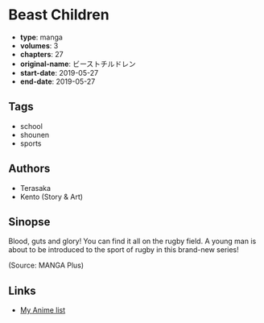 # Beast Children

-   **type**: manga
-   **volumes**: 3
-   **chapters**: 27
-   **original-name**: ビーストチルドレン
-   **start-date**: 2019-05-27
-   **end-date**: 2019-05-27

## Tags

-   school
-   shounen
-   sports

## Authors

-   Terasaka
-   Kento (Story & Art)

## Sinopse

Blood, guts and glory! You can find it all on the rugby field. A young man is about to be introduced to the sport of rugby in this brand-new series!

(Source: MANGA Plus)

## Links

-   [My Anime list](https://myanimelist.net/manga/120062/Beast_Children)
